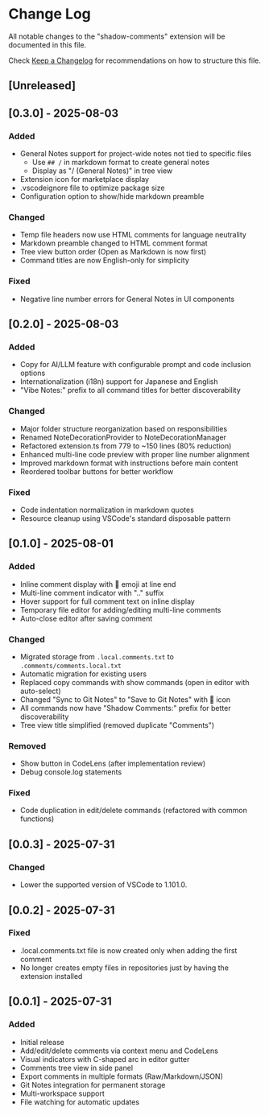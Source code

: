 # Change Log

All notable changes to the "shadow-comments" extension will be documented in this file.

Check [Keep a Changelog](http://keepachangelog.com/) for recommendations on how to structure this file.

## [Unreleased]

## [0.3.0] - 2025-08-03

### Added
- General Notes support for project-wide notes not tied to specific files
  - Use `## /` in markdown format to create general notes
  - Display as "/ (General Notes)" in tree view
- Extension icon for marketplace display
- .vscodeignore file to optimize package size
- Configuration option to show/hide markdown preamble

### Changed
- Temp file headers now use HTML comments for language neutrality
- Markdown preamble changed to HTML comment format
- Tree view button order (Open as Markdown is now first)
- Command titles are now English-only for simplicity

### Fixed
- Negative line number errors for General Notes in UI components

## [0.2.0] - 2025-08-03

### Added
- Copy for AI/LLM feature with configurable prompt and code inclusion options
- Internationalization (i18n) support for Japanese and English
- "Vibe Notes:" prefix to all command titles for better discoverability

### Changed
- Major folder structure reorganization based on responsibilities
- Renamed NoteDecorationProvider to NoteDecorationManager
- Refactored extension.ts from 779 to ~150 lines (80% reduction)
- Enhanced multi-line code preview with proper line number alignment
- Improved markdown format with instructions before main content
- Reordered toolbar buttons for better workflow

### Fixed
- Code indentation normalization in markdown quotes
- Resource cleanup using VSCode's standard disposable pattern

## [0.1.0] - 2025-08-01

### Added
- Inline comment display with 💬 emoji at line end
- Multi-line comment indicator with ".." suffix
- Hover support for full comment text on inline display
- Temporary file editor for adding/editing multi-line comments
- Auto-close editor after saving comment

### Changed
- Migrated storage from `.local.comments.txt` to `.comments/comments.local.txt`
- Automatic migration for existing users
- Replaced copy commands with show commands (open in editor with auto-select)
- Changed "Sync to Git Notes" to "Save to Git Notes" with 💾 icon
- All commands now have "Shadow Comments:" prefix for better discoverability
- Tree view title simplified (removed duplicate "Comments")

### Removed
- Show button in CodeLens (after implementation review)
- Debug console.log statements

### Fixed
- Code duplication in edit/delete commands (refactored with common functions)

## [0.0.3] - 2025-07-31

### Changed
- Lower the supported version of VSCode to 1.101.0.

## [0.0.2] - 2025-07-31

### Fixed
- .local.comments.txt file is now created only when adding the first comment
- No longer creates empty files in repositories just by having the extension installed

## [0.0.1] - 2025-07-31

### Added
- Initial release
- Add/edit/delete comments via context menu and CodeLens
- Visual indicators with C-shaped arc in editor gutter
- Comments tree view in side panel
- Export comments in multiple formats (Raw/Markdown/JSON)
- Git Notes integration for permanent storage
- Multi-workspace support
- File watching for automatic updates